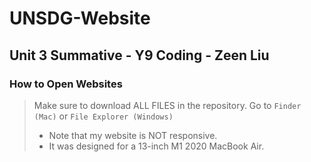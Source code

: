 # UNSDG-Website
## Unit 3 Summative - Y9 Coding - Zeen Liu

### How to Open Websites

> Make sure to download ALL FILES in the repository.
> Go to ```Finder (Mac)``` or ```File Explorer (Windows)```
> - Note that my website is NOT responsive.
> - It was designed for a 13-inch M1 2020 MacBook Air.
